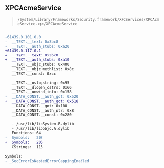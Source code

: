 ## XPCAcmeService

> `/System/Library/Frameworks/Security.framework/XPCServices/XPCAcmeService.xpc/XPCAcmeService`

```diff

-61439.0.101.0.0
-  __TEXT.__text: 0x3bc8
-  __TEXT.__auth_stubs: 0xa20
+61439.0.117.0.1
+  __TEXT.__text: 0x3bc0
+  __TEXT.__auth_stubs: 0xa10
   __TEXT.__objc_stubs: 0x400
   __TEXT.__objc_methlist: 0x8c
   __TEXT.__const: 0xcc

   __TEXT.__oslogstring: 0x95
   __TEXT.__dlopen_cstrs: 0x66
   __TEXT.__unwind_info: 0x158
-  __DATA_CONST.__auth_got: 0x520
+  __DATA_CONST.__auth_got: 0x518
   __DATA_CONST.__got: 0x100
   __DATA_CONST.__auth_ptr: 0x8
   __DATA_CONST.__const: 0x280

   - /usr/lib/libSystem.B.dylib
   - /usr/lib/libobjc.A.dylib
   Functions: 64
-  Symbols:   207
+  Symbols:   206
   CStrings:  116
 
Symbols:
- _SecErrorIsNestedErrorCappingEnabled

```
